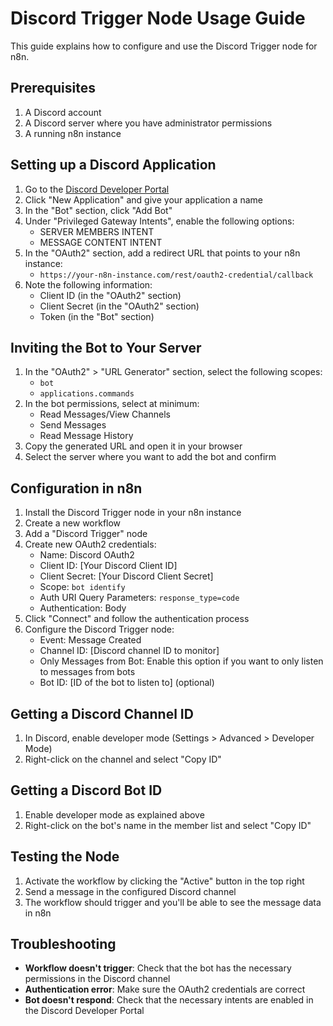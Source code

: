 # Discord Trigger Node Usage Guide

This guide explains how to configure and use the Discord Trigger node for n8n.

## Prerequisites

1. A Discord account
2. A Discord server where you have administrator permissions
3. A running n8n instance

## Setting up a Discord Application

1. Go to the [Discord Developer Portal](https://discord.com/developers/applications)
2. Click "New Application" and give your application a name
3. In the "Bot" section, click "Add Bot"
4. Under "Privileged Gateway Intents", enable the following options:
   - SERVER MEMBERS INTENT
   - MESSAGE CONTENT INTENT
5. In the "OAuth2" section, add a redirect URL that points to your n8n instance:
   - `https://your-n8n-instance.com/rest/oauth2-credential/callback`
6. Note the following information:
   - Client ID (in the "OAuth2" section)
   - Client Secret (in the "OAuth2" section)
   - Token (in the "Bot" section)

## Inviting the Bot to Your Server

1. In the "OAuth2" > "URL Generator" section, select the following scopes:
   - `bot`
   - `applications.commands`
2. In the bot permissions, select at minimum:
   - Read Messages/View Channels
   - Send Messages
   - Read Message History
3. Copy the generated URL and open it in your browser
4. Select the server where you want to add the bot and confirm

## Configuration in n8n

1. Install the Discord Trigger node in your n8n instance
2. Create a new workflow
3. Add a "Discord Trigger" node
4. Create new OAuth2 credentials:
   - Name: Discord OAuth2
   - Client ID: [Your Discord Client ID]
   - Client Secret: [Your Discord Client Secret]
   - Scope: `bot identify`
   - Auth URI Query Parameters: `response_type=code`
   - Authentication: Body
5. Click "Connect" and follow the authentication process
6. Configure the Discord Trigger node:
   - Event: Message Created
   - Channel ID: [Discord channel ID to monitor]
   - Only Messages from Bot: Enable this option if you want to only listen to messages from bots
   - Bot ID: [ID of the bot to listen to] (optional)

## Getting a Discord Channel ID

1. In Discord, enable developer mode (Settings > Advanced > Developer Mode)
2. Right-click on the channel and select "Copy ID"

## Getting a Discord Bot ID

1. Enable developer mode as explained above
2. Right-click on the bot's name in the member list and select "Copy ID"

## Testing the Node

1. Activate the workflow by clicking the "Active" button in the top right
2. Send a message in the configured Discord channel
3. The workflow should trigger and you'll be able to see the message data in n8n

## Troubleshooting

- **Workflow doesn't trigger**: Check that the bot has the necessary permissions in the Discord channel
- **Authentication error**: Make sure the OAuth2 credentials are correct
- **Bot doesn't respond**: Check that the necessary intents are enabled in the Discord Developer Portal 